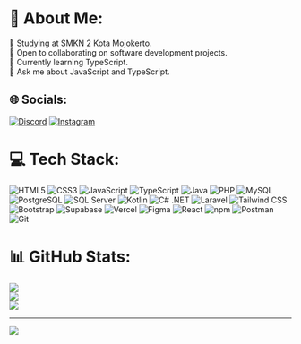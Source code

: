 # 💫 About Me:
🔭 Studying at SMKN 2 Kota Mojokerto.<br>
👯 Open to collaborating on software development projects.<br>
🌱 Currently learning TypeScript.<br>
💬 Ask me about JavaScript and TypeScript.<br>

## 🌐 Socials:
[![Discord](https://img.shields.io/badge/Discord-%237289DA.svg?logo=discord&logoColor=white)](https://discord.gg/discordapp.com/users/rezzjago8607)
[![Instagram](https://img.shields.io/badge/Instagram-%23E4405F.svg?logo=Instagram&logoColor=white)](https://instagram.com/instagram.com/rzghytsfkr)

# 💻 Tech Stack:
![HTML5](https://img.shields.io/badge/html5-%23E34F26.svg?style=for-the-badge&logo=html5&logoColor=white) 
![CSS3](https://img.shields.io/badge/css3-%231572B6.svg?style=for-the-badge&logo=css3&logoColor=white) 
![JavaScript](https://img.shields.io/badge/javascript-%23323330.svg?style=for-the-badge&logo=javascript&logoColor=%23F7DF1E) 
![TypeScript](https://img.shields.io/badge/typescript-%23007ACC.svg?style=for-the-badge&logo=typescript&logoColor=white) 
![Java](https://img.shields.io/badge/java-%23ED8B00.svg?style=for-the-badge&logo=java&logoColor=white) 
![PHP](https://img.shields.io/badge/php-%23777BB4.svg?style=for-the-badge&logo=php&logoColor=white) 
![MySQL](https://img.shields.io/badge/mysql-%2300000f.svg?style=for-the-badge&logo=mysql&logoColor=white) 
![PostgreSQL](https://img.shields.io/badge/PostgreSQL-316192?style=for-the-badge&logo=postgresql&logoColor=white) 
![SQL Server](https://img.shields.io/badge/sql%20server-%23CC2927.svg?style=for-the-badge&logo=microsoft%20sql%20server&logoColor=white) 
![Kotlin](https://img.shields.io/badge/kotlin-%230095D5.svg?style=for-the-badge&logo=kotlin&logoColor=white) 
![C# .NET](https://img.shields.io/badge/C%23%20.NET-%235C2D91.svg?style=for-the-badge&logo=.net&logoColor=white) 
![Laravel](https://img.shields.io/badge/laravel-%23FF2D20.svg?style=for-the-badge&logo=laravel&logoColor=white) 
![Tailwind CSS](https://img.shields.io/badge/tailwindcss-%2338B2AC.svg?style=for-the-badge&logo=tailwind-css&logoColor=white) 
![Bootstrap](https://img.shields.io/badge/bootstrap-%23563D7C.svg?style=for-the-badge&logo=bootstrap&logoColor=white) 
![Supabase](https://img.shields.io/badge/Supabase-3548C5?style=for-the-badge&logo=Supabase&logoColor=white) 
![Vercel](https://img.shields.io/badge/Vercel-%23000000.svg?style=for-the-badge&logo=Vercel&logoColor=white) 
![Figma](https://img.shields.io/badge/figma-%23F24E1E.svg?style=for-the-badge&logo=figma&logoColor=white) 
![React](https://img.shields.io/badge/react-%2320232a.svg?style=for-the-badge&logo=react&logoColor=%2361DAFB) 
![npm](https://img.shields.io/badge/npm-%23000000.svg?style=for-the-badge&logo=npm&logoColor=white) 
![Postman](https://img.shields.io/badge/Postman-FF6C37?style=for-the-badge&logo=postman&logoColor=white) 
![Git](https://img.shields.io/badge/git-%23F05033.svg?style=for-the-badge&logo=git&logoColor=white) 


# 📊 GitHub Stats:
![](https://github-readme-stats.vercel.app/api?username=SUPERREZZ&theme=bear&hide_border=true&include_all_commits=false&count_private=true)<br/>
![](https://github-readme-streak-stats.herokuapp.com/?user=SUPERREZZ&theme=bear&hide_border=true)<br/>
![](https://github-readme-stats.vercel.app/api/top-langs/?username=SUPERREZZ&theme=bear&hide_border=true&include_all_commits=false&count_private=true&layout=compact)

---
[![](https://visitcount.itsvg.in/api?id=SUPERREZZ&icon=7&color=0)](https://visitcount.itsvg.in)

